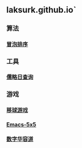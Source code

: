 ## laksurk.github.io`

### 算法
#### [冒泡排序](./algo/bubble_sort.html)

### 工具
#### [儒略日查询](./tool/julian.html)

### 游戏
#### [移球游戏](./game/ball.html)
#### [Emacs-5x5](./game/card.html)
#### [数字华容道](./game/fifteen.html)